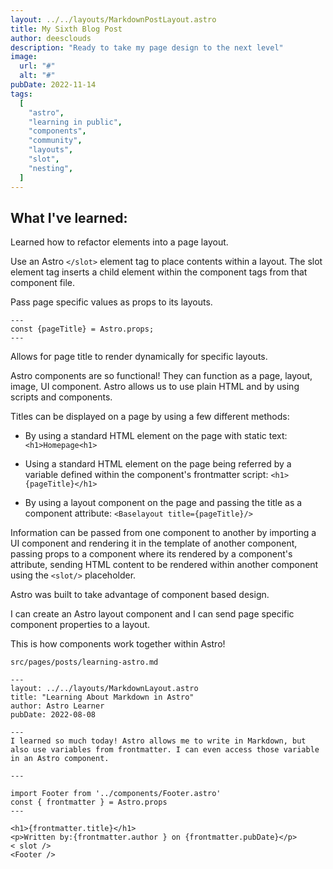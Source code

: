 ```yaml
---
layout: ../../layouts/MarkdownPostLayout.astro
title: My Sixth Blog Post
author: deesclouds
description: "Ready to take my page design to the next level"
image:
  url: "#"
  alt: "#"
pubDate: 2022-11-14
tags:
  [
    "astro",
    "learning in public",
    "components",
    "community",
    "layouts",
    "slot",
    "nesting",
  ]
---
```

## What I've learned:

Learned how to refactor elements into a page layout.

Use an Astro `</slot>` element tag to place contents within a layout.
The slot element tag inserts a child element within the component tags from that component file.

Pass page specific values as props to its layouts.

```
---
const {pageTitle} = Astro.props;
---
```

Allows for page title to render dynamically for specific layouts.

Astro components are so functional! They can function as a page, layout, image, UI component.
Astro allows us to use plain HTML and by using scripts and components.

Titles can be displayed on a page by using a few different methods:

- By using a standard HTML element on the page with static text: `<h1>Homepage<h1>`

- Using a standard HTML element on the page being referred by a variable defined within the component's frontmatter script: `<h1>{pageTitle}</h1>`

- By using a layout component on the page and passing the title as a component attribute: `<Baselayout title={pageTitle}/>`

Information can be passed from one component to another by importing a UI component and rendering it in the template of another component, passing props to a component where its rendered by a component's attribute, sending HTML content to be rendered within another component using the `<slot/>` placeholder.

Astro was built to take advantage of component based design.

I can create an Astro layout component and I can send page specific component properties to a layout.

This is how components work together within Astro!

```
src/pages/posts/learning-astro.md

---
layout: ../../layouts/MarkdownLayout.astro
title: "Learning About Markdown in Astro"
author: Astro Learner
pubDate: 2022-08-08

---
I learned so much today! Astro allows me to write in Markdown, but also use variables from frontmatter. I can even access those variable in an Astro component.
```
```
---

import Footer from '../components/Footer.astro'
const { frontmatter } = Astro.props
---

<h1>{frontmatter.title}</h1>
<p>Written by:{frontmatter.author } on {frontmatter.pubDate}</p>
< slot />
<Footer />
```